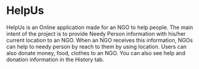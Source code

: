 # HelpUs
HelpUs is an Online application made for an NGO to help people. 
The main intent of the project is to provide Needy Person information with his/her current location to an NGO.
When an NGO receives this information, NGOs can help to needy person by reach to them by using location.
Users can also donate money, food, clothes to an NGO. You can also see help and donation information in the History tab.

